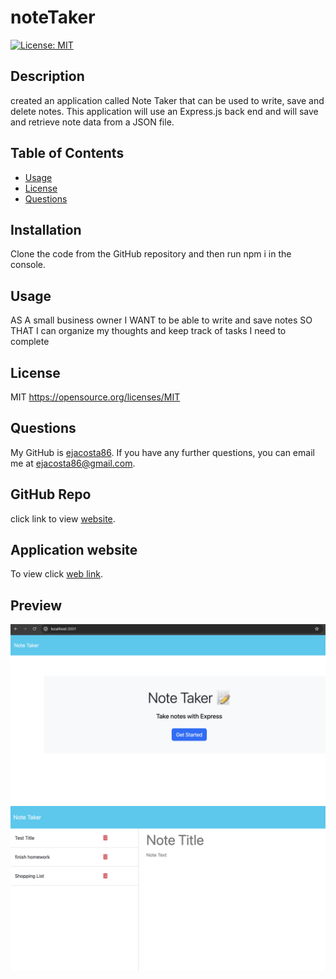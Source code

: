 # noteTaker
[![License: MIT](https://img.shields.io/badge/License-MIT-yellow.svg)](https://opensource.org/licenses/MIT)
   
## Description
created an application called Note Taker that can be used to write, save and delete notes.  This application will use an Express.js back end and will save and retrieve note data from a JSON file.

## Table of Contents
- [Usage](#usage)
- [License](#license)
- [Questions](#questions)

## Installation 
Clone the code from the GitHub repository and then run npm i in the console.
    
## Usage 
AS A small business owner
I WANT to be able to write and save notes
SO THAT I can organize my thoughts and keep track of tasks I need to complete


## License 
MIT
https://opensource.org/licenses/MIT


## Questions
    
My GitHub is [ejacosta86](https://github.com/ejacosta86).
If you have any further questions, you can email me at ejacosta86@gmail.com.

## GitHub Repo
click link to view [website](https://github.com/Ejacosta86/noteTaker).

## Application website
To view click [web link](https://notetaker-0zx0.onrender.com).

## Preview
![example website](./public/assets/images/landing%20page.png)
![example website](./public/assets/images/enter%20note%20preview.png)